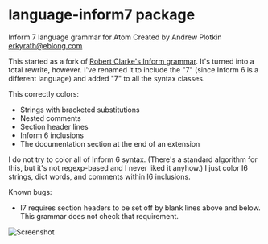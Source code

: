 # language-inform7 package

Inform 7 language grammar for Atom
Created by Andrew Plotkin <erkyrath@eblong.com>

This started as a fork of [Robert Clarke's Inform grammar][kumo]. It's turned into a total rewrite, however. I've renamed it to include the "7" (since Inform 6 is a different language) and added "7" to all the syntax classes.

[kumo]: https://github.com/kumo/language-inform

This correctly colors:

- Strings with bracketed substitutions
- Nested comments
- Section header lines
- Inform 6 inclusions
- The documentation section at the end of an extension

I do not try to color all of Inform 6 syntax. (There's a standard algorithm for this, but it's not regexp-based and I never liked it anyhow.) I just color I6 strings, dict words, and comments within I6 inclusions.

Known bugs: 
- I7 requires section headers to be set off by blank lines above and below. This grammar does not check that requirement.

![Screenshot](https://cloud.githubusercontent.com/assets/65666/12072581/bf622752-b0b3-11e5-98b4-19dd0179fac4.png)
